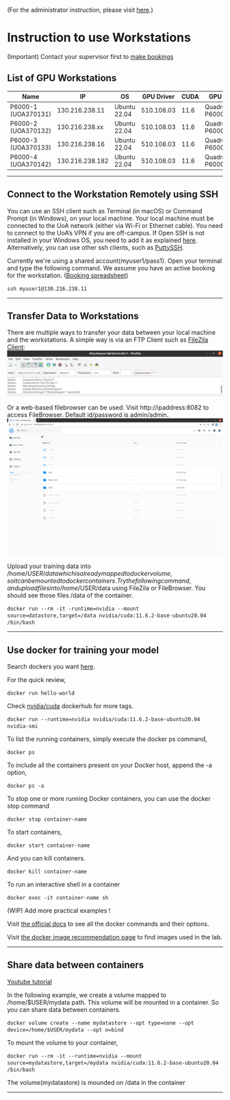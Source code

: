 (For the administrator instruction, please visit [here](ADMINISTRATOR.md).)

# Instruction to use Workstations
(Important) Contact your supervisor first to [make bookings](https://docs.google.com/spreadsheets/d/1zhHadk0wmTiC-7sPKSpjd_AZx0OvK8aj4Ujtha3rbNA/edit?usp=sharing)

## List of GPU Workstations
| Name                | IP              | OS           | GPU Driver  | CUDA | GPU          | GPU Mem  |
| ------------------  | --------------- | ------------ | ----------- | ---- | ------------ | -------- |
| P6000-1 (UOA370131) | 130.216.238.11  | Ubuntu 22.04 | 510.108.03  | 11.6 | Quadro P6000 | 24576MiB |
| P6000-2 (UOA370132) | 130.216.238.xx  | Ubuntu 22.04 | 510.108.03  | 11.6 | Quadro P6000 | 24576MiB |
| P6000-3 (UOA370133) | 130.216.238.16  | Ubuntu 22.04 | 510.108.03  | 11.6 | Quadro P6000 | 24576MiB |
| P6000-4 (UOA370142) | 130.216.238.182 | Ubuntu 22.04 | 510.108.03  | 11.6 | Quadro P6000 | 24576MiB |

--- 

## Connect to the Workstation Remotely using SSH
You can use an SSH client such as Terminal (in macOS) or Command
Prompt (in Windows), on your local machine. Your local machine must be connected to the UoA network (either via Wi-Fi or Ethernet cable). You need to connect to the UoA’s VPN if you are off-campus. If Open SSH is not installed in your Windows OS, you need to add it as explained [here](https://ittutorials.net/microsoft/windows-10/enable-ssh-windows-10-command-prompt/). Alternatively, you can use other ssh clients, such as [PuttySSH](https://www.putty.org/).

Currently we're using a shared account(myuser1/pass1). Open your terminal and type the following command. We assume you have an active booking for the workstation. ([Booking spreadsheet](https://docs.google.com/spreadsheets/d/1zhHadk0wmTiC-7sPKSpjd_AZx0OvK8aj4Ujtha3rbNA/edit?usp=sharing))
```
ssh myuser1@130.216.238.11
```

---

## Transfer Data to Workstations
There are multiple ways to transfer your data between your local machine and the workstations. A simple way is via an FTP Client such as [FileZila Client](https://filezilla-project.org/):
![home](screenshot/filezilla.png)

Or a web-based filebrowser can be used. Visit http://ipaddress:8082 to access FileBrowser. Default id/password is admin/admin.
![home](screenshot/filebrowser1.png)

Upload your training data into /home/$USER/data which is already mapped to docker volume, so it can be mounted to docker containers. Try the following command, and upload files into /home/$USER/data using FileZila or FileBrowser. You should see those files /data of the container. 

```
docker run --rm -it -runtime=nvidia --mount source=datastore,target=/data nvidia/cuda:11.6.2-base-ubuntu20.04 /bin/bash
```

---

## Use docker for training your model
Search dockers you want [here](https://hub.docker.com/).

For the quick review, 
```
docker run hello-world
```
Check [nvidia/cuda](https://hub.docker.com/r/nvidia/cuda) dockerhub for more tags. 
```
docker run --runtime=nvidia nvidia/cuda:11.6.2-base-ubuntu20.04 nvidia-smi
```

To list the running containers, simply execute the docker ps command, 
```
docker ps
```
To include all the containers present on your Docker host, append the -a option, 
```
docker ps -a
```
To stop one or more running Docker containers, you can use the docker stop command
```
docker stop container-name
```
To start containers, 
```
docker start container-name
```
And you can kill containers. 
```
docker kill container-name
```
To run an interactive shell in a container
```
docker exec -it container-name sh
```

(WIP) Add more practical examples !

Visit [the official docs](https://docs.docker.com/engine/reference/run/) to see all the docker commands and their options. 

Visit [the docker image recommendation page](RECOMMENDATIONS.md) to find images used in the lab. 

---

## Share data between containers 
[Youtube tutorial](https://www.youtube.com/watch?v=OrQLrqQm4M0)

In the following example, we create a volume mapped to /home/$USER/mydata path. This volume will be mounted in a container. So you can share data between containers. 
```
docker volume create --name mydatastore --opt type=none --opt device=/home/$USER/mydata --opt o=bind
```
To mount the volume to your container,
```
docker run --rm -it --runtime=nvidia --mount source=mydatastore,target=/mydata nvidia/cuda:11.6.2-base-ubuntu20.04 /bin/bash
```
The volume(mydatastore) is mounded on /data in the container

---

